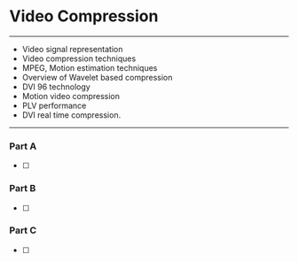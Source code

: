# Video Compression
---
- Video signal representation
- Video compression techniques
- MPEG, Motion estimation techniques
- Overview of Wavelet based compression
- DVI 96 technology
- Motion video compression
- PLV performance
- DVI real time compression.
---
### Part A
- [ ] 

### Part B
- [ ] 

### Part C
- [ ] 
